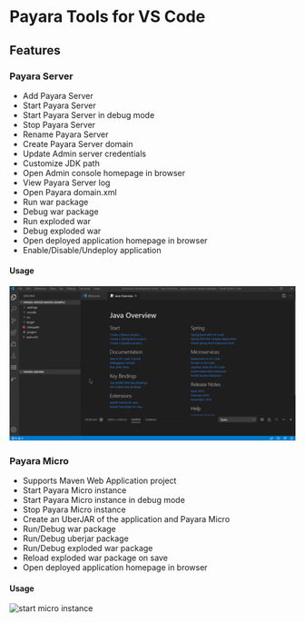 # Payara Tools for VS Code

## Features

### Payara Server
* Add Payara Server
* Start Payara Server
* Start Payara Server in debug mode
* Stop Payara Server
* Rename Payara Server
* Create Payara Server domain
* Update Admin server credentials
* Customize JDK path
* Open Admin console homepage in browser
* View Payara Server log
* Open Payara domain.xml
* Run war package
* Debug war package
* Run exploded war
* Debug exploded war
* Open deployed application homepage in browser
* Enable/Disable/Undeploy application

#### Usage

![start server and deploy application](resources/PayaraServer.gif)

### Payara Micro
* Supports Maven Web Application project
* Start Payara Micro instance
* Start Payara Micro instance in debug mode
* Stop Payara Micro instance
* Create an UberJAR of the application and Payara Micro
* Run/Debug war package
* Run/Debug uberjar package
* Run/Debug exploded war package
* Reload exploded war package on save
* Open deployed application homepage in browser

#### Usage

![start micro instance](resources/PayaraMicror.gif)